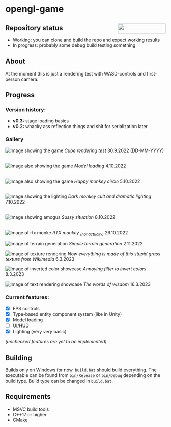 # opengl-game
## Repository status <img src="/images/status.png?" width="150" height="30" align="right"/>

- Working: you can clone and build the repo and expect working results
- In progress: probably some debug build testing something

## About
At the moment this is just a rendering test with WASD-controls and first-person camera.
## Progress
### Version history:
- **v0.3:** stage loading basics
- **v0.2:** whacky ass reflection things and shit for serialization later

### Gallery
![Image showing the game](/images/screenshot.png)
*Cube rendering test* 30.9.2022 (DD-MM-YYYY)
<br><br>

![Image also showing the game](/images/screenshot2.png)
*Model loading* 4.10.2022
<br><br>

![Image also showing the game](/images/screenshot3.png)
*Happy monkey circle* 5.10.2022
<br><br>

![Image showing the lighting](/images/screenshot4.png)
*Dark monkey cult and dramatic lighting* 7.10.2022
<br><br>

![Image showing amogus](/images/screenshot5.png)
*Sussy situation* 8.10.2022
<br><br>

![Image of rtx monke](/images/screenshot6.png)
*RTX monkey <sub>(not actually)</sub>* 26.10.2022

![Image of terrain generation](/images/screenshot7.png)
*Simple terrain generation* 2.11.2022

![Image of texture rendering](/images/screenshot8.png)
*Now everything is made of this stupid grass texture from Wikimedia* 6.3.2023

![Image of inverted color showcase](/images/screenshot9.png)
*Annoying filter to invert colors* 8.3.2023

![Image of text rendering showcase](/images/screenshot10.png)
*The words of wisdom* 16.3.2023

### Current features:
- [x] FPS controls
- [x] Type-based entity component system (like in Unity)
- [x] Model loading
- [ ] UI/HUD
- [x] Lighting (very *very* basic)

*(unchecked features are yet to be implemented)*
## Building
Builds only on Windows for now. ``build.bat`` should build everything. The executable can be found from ``bin/Release`` or ``bin/Debug`` depending on the build type. Build type can be changed in ``build.bat``.
## Requirements
- MSVC build tools
- C++17 or higher
- CMake